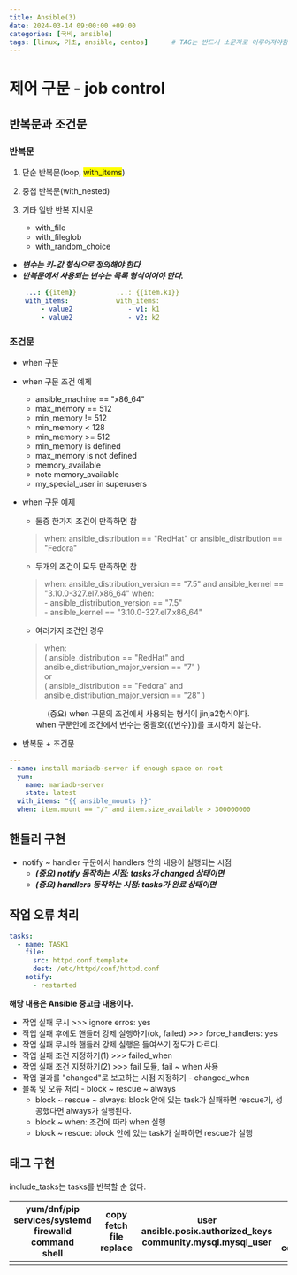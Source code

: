 ```yaml
---
title: Ansible(3)
date: 2024-03-14 09:00:00 +09:00
categories: [국비, ansible]
tags: [linux, 기초, ansible, centos]		# TAG는 반드시 소문자로 이루어져야함!
---
```

# 제어 구문 - job control

## 반복문과 조건문
### 반복문
1. 단순 반복문(loop, <span style="background-color:yellow">with_items</span>)

2. 중첩 반복문(with_nested)

3. 기타 일반 반복 지시문
    - with_file
    - with_fileglob
    - with_random_choice

- ***변수는 키-값 형식으로 정의해야 한다.***
- ***반복문에서 사용되는 변수는 목록 형식이어야 한다.***  

```yml    
    ...: {{item}}          ...: {{item.k1}}
    with_items:            with_items:
        - value2              - v1: k1
        - value2              - v2: k2
```
### 조건문
- when 구문

- when 구문 조건 예제
    - ansible_machine == "x86_64"
    - max_memory == 512
    - min_memory != 512
    - min_memory < 128
    - min_memory >= 512
    - min_memory is defined
    - max_memory is not defined
    - memory_available
    - note memory_available
    - my_special_user in superusers

- when 구문 예제
    - 둘중 한가지 조건이 만족하면 참

    > when: ansible_distribution == "RedHat" or ansible_distribution == "Fedora"

    - 두개의 조건이 모두 만족하면 참

    >when: ansible_distribution_version == "7.5" and ansible_kernel == "3.10.0-327.el7.x86_64"
    >when:  
    > \- ansible_distribution_version == "7.5"  
    > \- ansible_kernel == "3.10.0-327.el7.x86_64"  

    - 여러가지 조건인 경우

    >    when:  
    >  ( ansible_distribution == "RedHat" and  
    >    ansible_distribution_major_version == "7" )  
    >  or  
    >  ( ansible_distribution == "Fedora" and  
    >    ansible_distribution_major_version == "28" )  

<center>(중요) when 구문의 조건에서 사용되는 형식이 jinja2형식이다. </center> 
<center>when 구문안에 조건에서 변수는 중괄호({{변수}})를 표시하지 않는다.</center>
    
- 반복문 + 조건문

```yml
---
- name: install mariadb-server if enough space on root
  yum:
    name: mariadb-server
    state: latest
  with_items: "{{ ansible_mounts }}"
  when: item.mount == "/" and item.size_available > 300000000
```

## 핸들러 구현

- notify ~ handler 구문에서 handlers 안의 내용이 실행되는 시점
  - ***(중요) notify 동작하는 시점: tasks가 changed 상태이면***
  - ***(중요) handlers 동작하는 시점: tasks가 완료 상태이면***

## 작업 오류 처리

```yml
tasks:
  - name: TASK1
    file:
      src: httpd.conf.template
      dest: /etc/httpd/conf/httpd.conf
    notify:
      - restarted
```
**해당 내용은 Ansible 중고급 내용이다.**
- 작업 실패 무시 >>> ignore erros: yes
- 작업 실패 후에도 핸들러 강제 실행하기(ok, failed) >>> force_handlers: yes
- 작업 실패 무시와 핸들러 강제 실행은 들여쓰기 정도가 다르다.
- 작업 실패 조건 지정하기(1) >>> failed_when
- 작업 실패 조건 지정하기(2) >>> fail 모듈, fail ~ when 사용
- 작업 결과를 "changed"로 보고하는 시점 지정하기 - changed_when
- 블록 및 오류 처리 - block ~ rescue ~ always
  - block ~ rescue ~ always: block 안에 있는 task가 실패하면 rescue가, 성공했다면 always가 실행된다.
  - block ~ when: 조건에 따라 when 실행
  - block ~ rescue: block 안에 있는 task가 실패하면 rescue가 실행

## 태그 구현
include_tasks는 tasks를 반복할 순 없다.




|yum/dnf/pip <br>services/systemd<br>firewalld<br>command<br>shell|copy<br>fetch<br>file<br>replace|user<br>ansible.posix.authorized_keys<br>community.mysql.mysql_user|uri<br>debug<br>get_url<br>community.general.shutdown|
|----|----|----|---|
|||||

